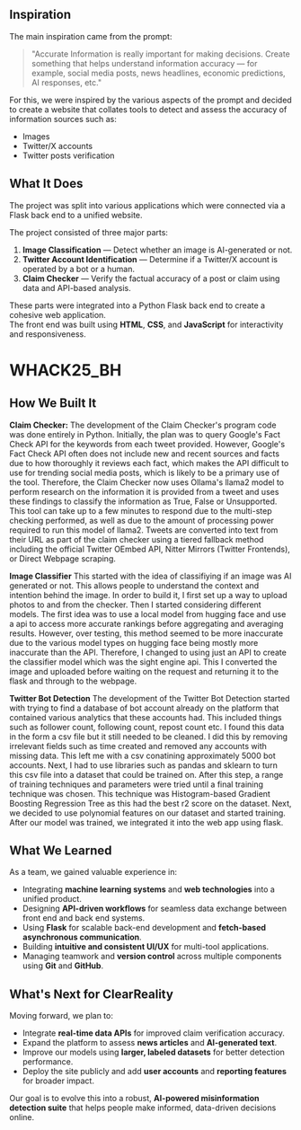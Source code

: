 ##  Inspiration
The main inspiration came from the prompt:  
> "Accurate Information is really important for making decisions. Create something that helps understand information accuracy — for example, social media posts, news headlines, economic predictions, AI responses, etc."

For this, we were inspired by the various aspects of the prompt and decided to create a website that collates tools to detect and assess the accuracy of information sources such as:  
- Images  
- Twitter/X accounts  
- Twitter posts verification  


## What It Does
The project was split into various applications which were connected via a Flask back end to a unified website.  

The project consisted of three major parts:  
1. **Image Classification** — Detect whether an image is AI-generated or not.  
2. **Twitter Account Identification** — Determine if a Twitter/X account is operated by a bot or a human.  
3. **Claim Checker** — Verify the factual accuracy of a post or claim using data and API-based analysis.  

These parts were integrated into a Python Flask back end to create a cohesive web application.  
The front end was built using **HTML**, **CSS**, and **JavaScript** for interactivity and responsiveness.  



# WHACK25_BH
## How We Built It
**Claim Checker:**
The development of the Claim Checker's program code was done entirely in Python. Initially, the plan was to query Google's Fact Check API for the keywords from each tweet provided. However, Google's Fact Check API often does not include new and recent sources and facts due to how thoroughly it reviews each fact, which makes the API difficult to use for trending social media posts, which is likely to be a primary use of the tool. Therefore, the Claim Checker now uses Ollama's llama2 model to perform research on the information it is provided from a tweet and uses these findings to classify the information as True, False or Unsupported. This tool can take up to a few minutes to respond due to the multi-step checking performed, as well as due to the amount of processing power required to run this model of llama2.
Tweets are converted into text from their URL as part of the claim checker using a tiered fallback method including the official Twitter OEmbed API, Nitter Mirrors (Twitter Frontends), or Direct Webpage scraping.

**Image Classifier**
This started with the idea of classifiying if an image was AI generated or not. This allows people to understand the context and intention behind the image. In order to build it, I first set up a way to upload photos to and from the checker. Then I started considering different models. The first idea was to use a local model from hugging face and use a api to access more accurate rankings before aggregating and averaging results. However, over testing, this method seemed to be more inaccurate due to the various model types on hugging face being mostly more inaccurate than the API. Therefore, I changed to using just an API to create the classifier model which was the sight engine api. This I converted the image and uploaded before waiting on the request and returning it to the flask and through to the webpage.

**Twitter Bot Detection**
The development of the Twitter Bot Detection started with trying to find a database of bot account already on the platform that contained various analytics that these accounts had. This included things such as follower count, following count, repost count etc. I found this data in the form a csv file but it still needed to be cleaned. I did this by removing irrelevant fields such as time created and removed any accounts with missing data. This left me with a csv conatining approximately 5000 bot accounts. Next, I had to use libraries such as pandas and sklearn to turn this csv file into a dataset that could be trained on. After this step, a range of training techniques and parameters were tried until a final training technique was chosen. This technique was Histogram-based Gradient Boosting Regression Tree as this had the best r2 score on the dataset. Next, we decided to use polynomial features on our dataset and started training. After our model was trained, we integrated it into the web app using flask.


##  What We Learned
As a team, we gained valuable experience in:  
- Integrating **machine learning systems** and **web technologies** into a unified product.  
- Designing **API-driven workflows** for seamless data exchange between front end and back end systems.  
- Using **Flask** for scalable back-end development and **fetch-based asynchronous communication**.  
- Building **intuitive and consistent UI/UX** for multi-tool applications.  
- Managing teamwork and **version control** across multiple components using **Git** and **GitHub**.  

##  What's Next for ClearReality
Moving forward, we plan to:  
- Integrate **real-time data APIs** for improved claim verification accuracy.  
- Expand the platform to assess **news articles** and **AI-generated text**.  
- Improve our models using **larger, labeled datasets** for better detection performance.  
- Deploy the site publicly and add **user accounts** and **reporting features** for broader impact.  

Our goal is to evolve this into a robust, **AI-powered misinformation detection suite** that helps people make informed, data-driven decisions online.  
